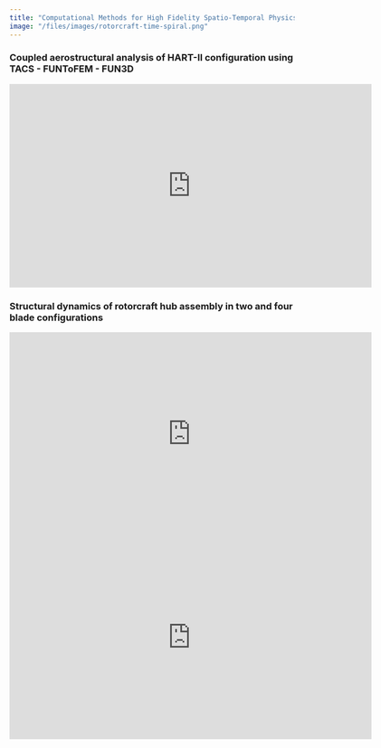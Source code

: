 ```yaml
---
title: "Computational Methods for High Fidelity Spatio-Temporal Physics" 
image: "/files/images/rotorcraft-time-spiral.png"
---
```




### Coupled aerostructural analysis of HART-II configuration using TACS - FUNToFEM - FUN3D

<iframe width="640" height="360"  src="https://www.youtube.com/embed/-HM0KycBvnA" 
frameborder="0" allow="accelerometer; autoplay; clipboard-write; encrypted-media; 
gyroscope; picture-in-picture; web-share" allowfullscreen></iframe>

### Structural dynamics of rotorcraft hub assembly in two and four blade configurations

<iframe width="640" height="360" src="https://www.youtube.com/embed/avUd3ivnw8k" 
frameborder="0" allow="accelerometer; autoplay; clipboard-write; encrypted-media; 
gyroscope; picture-in-picture; web-share" allowfullscreen></iframe>

<iframe width="640" height="360" src="https://www.youtube.com/embed/Mk90l5so6lE" 
frameborder="0" allow="accelerometer; autoplay; clipboard-write; encrypted-media; 
gyroscope; picture-in-picture; web-share" allowfullscreen></iframe>
